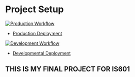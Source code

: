 # Project Setup

[![Production Workflow](https://github.com/saibonthu/is601_final_project/actions/workflows/prod.yml/badge.svg)](https://github.com/saibonthu/is601_final_project/actions/workflows/prod.yml)

* [Production Deployment](https://is601finalproject-prod.herokuapp.com/)


[![Development Workflow](https://github.com/saibonthu/is601_final_project/actions/workflows/dev.yml/badge.svg)](https://github.com/saibonthu/is601_final_project/actions/workflows/dev.yml)

* [Developmental Deployment](https://is601finalproject-dev.herokuapp.com/)

## THIS IS MY FINAL PROJECT FOR IS601